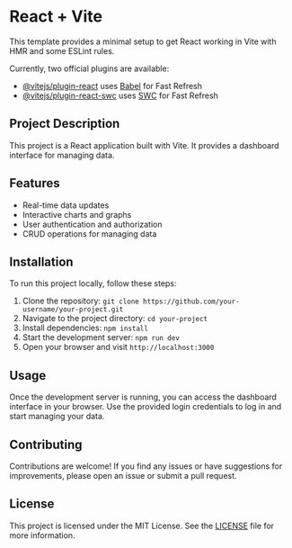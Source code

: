 # React + Vite

This template provides a minimal setup to get React working in Vite with HMR and some ESLint rules.

Currently, two official plugins are available:

- [@vitejs/plugin-react](https://github.com/vitejs/vite-plugin-react/blob/main/packages/plugin-react/README.md) uses [Babel](https://babeljs.io/) for Fast Refresh
- [@vitejs/plugin-react-swc](https://github.com/vitejs/vite-plugin-react-swc) uses [SWC](https://swc.rs/) for Fast Refresh

## Project Description

This project is a React application built with Vite. It provides a dashboard interface for managing data.

## Features

- Real-time data updates
- Interactive charts and graphs
- User authentication and authorization
- CRUD operations for managing data

## Installation

To run this project locally, follow these steps:

1. Clone the repository: `git clone https://github.com/your-username/your-project.git`
2. Navigate to the project directory: `cd your-project`
3. Install dependencies: `npm install`
4. Start the development server: `npm run dev`
5. Open your browser and visit `http://localhost:3000`

## Usage

Once the development server is running, you can access the dashboard interface in your browser. Use the provided login credentials to log in and start managing your data.

## Contributing

Contributions are welcome! If you find any issues or have suggestions for improvements, please open an issue or submit a pull request.

## License

This project is licensed under the MIT License. See the [LICENSE](./LICENSE) file for more information.

